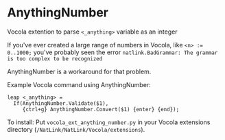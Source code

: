# AnythingNumber
Vocola extention to parse `<_anything>` variable as an integer

If you've ever created a large range of numbers in Vocola, like
```<n> := 0..1000;```
you've probably seen the error
```natlink.BadGrammar: The grammar is too complex to be recognized```

AnythingNumber is a workaround for that problem.

Example Vocola command using AnythingNumber:
```
leap <_anything> =
  If(AnythingNumber.Validate($1),
     {ctrl+g} AnythingNumber.Convert($1) {enter} {end});
```

To install: Put `vocola_ext_anything_number.py` in your Vocola extensions directory (`/NatLink/NatLink/Vocola/extensions`).

